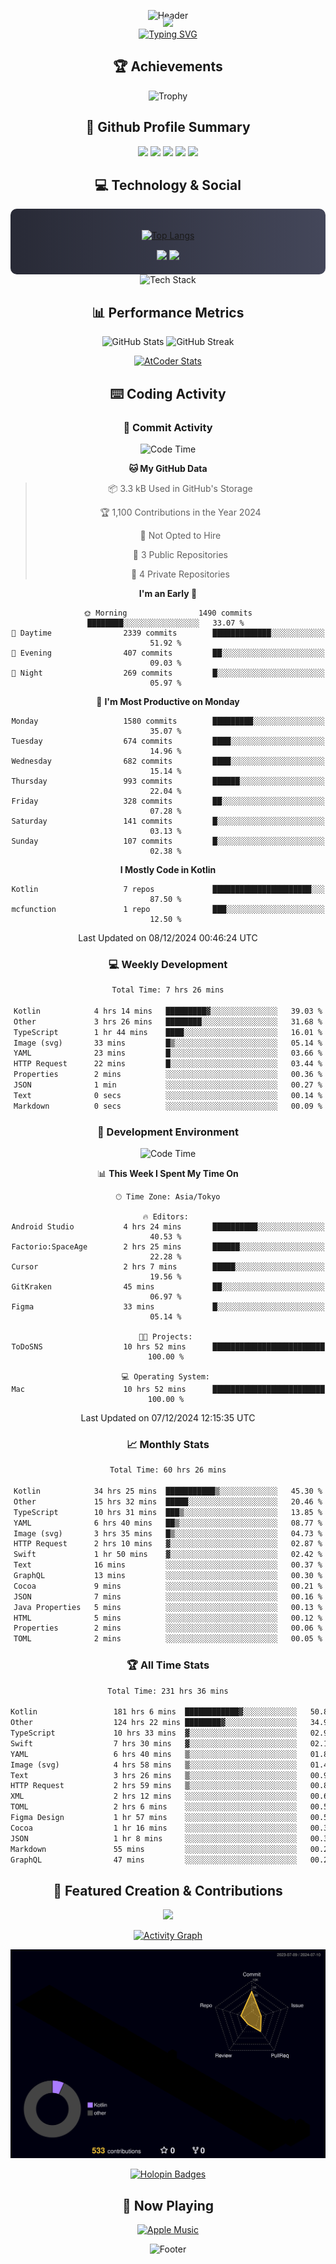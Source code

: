 <div align="center">
  
![Header](https://capsule-render.vercel.app/api?type=waving&color=gradient&customColorList=12&height=300&section=header&text=Welcome%20to%20Batapii's%20Universe&fontSize=50&animation=fadeIn&fontAlignY=40&desc=Android%20Developer%20|%20Kotlin%20LOVE%20)

<div style="margin-top: -20px;">
  <img src="https://readme-typing-svg.herokuapp.com/?lines=Crafting+Android+Experiences;Building+Tomorrow's+Apps+Today;Always+Learning,+Always+Growing&font=Fira%20Code&center=true&width=440&height=45&color=f75c7e&vCenter=true&size=22&pause=1000">
</div>

<a href="https://git.io/typing-svg">
  <img src="https://readme-typing-svg.demolab.com?font=Fira+Code&weight=600&size=28&duration=4000&pause=1000&center=true&vCenter=true&width=800&lines=Hey+there!+I'm+Batapii+%F0%9F%91%8B;Android+Developer+from+Japan+%F0%9F%87%AF%F0%9F%87%B5" alt="Typing SVG" />
</a>

## 🏆 Achievements

![Trophy](https://github-profile-trophy.vercel.app/?username=batapii&theme=onestar&no-frame=true&no-bg=true&column=8&rank=SSS,SS,S,AAA,AA,A,B,C&margin-w=10&margin-h=10)

## 🎯 Github Profile Summary

<div align="center">
  <img src="http://github-profile-summary-cards.vercel.app/api/cards/profile-details?username=batapii&theme=radical" />
  <img src="http://github-profile-summary-cards.vercel.app/api/cards/repos-per-language?username=batapii&theme=radical" />
  <img src="http://github-profile-summary-cards.vercel.app/api/cards/most-commit-language?username=batapii&theme=radical" />
  <img src="http://github-profile-summary-cards.vercel.app/api/cards/stats?username=batapii&theme=radical" />
  <img src="http://github-profile-summary-cards.vercel.app/api/cards/productive-time?username=batapii&theme=radical" />
</div>

## 💻 Technology & Social

<div align="center" style="background: linear-gradient(to right, #282A36, #44475A); padding: 20px; border-radius: 10px;">

[![Top Langs](https://github-readme-stats.vercel.app/api/top-langs/?username=batapii
)](https://github.com/anuraghazra/github-readme-stats)

<div style="margin-top: 15px">
<a href="https://github.com/batapii"><img src="https://img.shields.io/github/followers/batapii?style=for-the-badge&logo=github&label=Follow&color=ff6e96&labelColor=282A36"/></a>
<a href="https://twitter.com/batapii3939"><img src="https://img.shields.io/twitter/follow/batapii?style=for-the-badge&logo=twitter&color=1DA1F2&labelColor=282A36&label= Twitter"/></a>
</div>

</div>

<div align="center">
<img src="https://github-readme-tech-stack.vercel.app/api/cards?title=Tech+Stack&align=center&titleAlign=center&fontSize=20&lineHeight=10&lineCount=4&theme=github_dark&width=800&bg=%230D1117&badge=%23161B22&border=%2321262D&titleColor=%2358A6FF&line1=kotlin%2Ckotlin%2C0095D5%3Bandroid%2Candroid%2C00ff00%3Bjetpackcompose%2Cjetpack%2C4285F4%3B&line2=swift%2Cswift%2CFA7343%3Bfirebase%2Cfirebase%2CFFCA28%3Bgithub%2Cgithub%2C181717%3B&line3=typescript%2Ctypescript%2C3178C6%3Bgraphql%2Cgraphql%2CE10098%3Bsupabase%2Csupabase%2C3FCF8E%3B&line4=gradle%2Cgradle%2C02303A%3Bgitkraken%2Cgitkraken%2C179287%3Bpostman%2Cpostman%2CFF6C37%3B" alt="Tech Stack" />
</div>



## 📊 Performance Metrics

<div align="center">

![GitHub Stats](https://github-readme-stats.vercel.app/api?username=batapii&show_icons=true&theme=radical&hide_border=true&bg_color=0D1117)
![GitHub Streak](https://github-readme-streak-stats.herokuapp.com/?user=batapii&theme=radical&hide_border=true&background=0D1117)

[![AtCoder Stats](https://atcoder-readme-stats.vercel.app/stats/batapii3939?theme=dark&show_history=5&width=495)](https://github.com/iwbc-mzk/atcoder-readme-stats)

</div>

## ⌨️ Coding Activity

### 🌟 Commit Activity
<!--START_SECTION:commit-stats-->
![Code Time](http://img.shields.io/badge/Code%20Time-355%20hrs%2058%20mins-blue)

**🐱 My GitHub Data** 

> 📦 3.3 kB Used in GitHub's Storage 
 > 
> 🏆 1,100 Contributions in the Year 2024
 > 
> 🚫 Not Opted to Hire
 > 
> 📜 3 Public Repositories 
 > 
> 🔑 4 Private Repositories 
 > 
**I'm an Early 🐤** 

```text
🌞 Morning                1490 commits        ████████░░░░░░░░░░░░░░░░░   33.07 % 
🌆 Daytime                2339 commits        █████████████░░░░░░░░░░░░   51.92 % 
🌃 Evening                407 commits         ██░░░░░░░░░░░░░░░░░░░░░░░   09.03 % 
🌙 Night                  269 commits         █░░░░░░░░░░░░░░░░░░░░░░░░   05.97 % 
```
📅 **I'm Most Productive on Monday** 

```text
Monday                   1580 commits        █████████░░░░░░░░░░░░░░░░   35.07 % 
Tuesday                  674 commits         ████░░░░░░░░░░░░░░░░░░░░░   14.96 % 
Wednesday                682 commits         ████░░░░░░░░░░░░░░░░░░░░░   15.14 % 
Thursday                 993 commits         ██████░░░░░░░░░░░░░░░░░░░   22.04 % 
Friday                   328 commits         ██░░░░░░░░░░░░░░░░░░░░░░░   07.28 % 
Saturday                 141 commits         █░░░░░░░░░░░░░░░░░░░░░░░░   03.13 % 
Sunday                   107 commits         █░░░░░░░░░░░░░░░░░░░░░░░░   02.38 % 
```


**I Mostly Code in Kotlin** 

```text
Kotlin                   7 repos             ██████████████████████░░░   87.50 % 
mcfunction               1 repo              ███░░░░░░░░░░░░░░░░░░░░░░   12.50 % 
```




 Last Updated on 08/12/2024 00:46:24 UTC
<!--END_SECTION:commit-stats-->

### 💻 Weekly Development
<!--START_SECTION:wakatime-->

```txt
Total Time: 7 hrs 26 mins

Kotlin            4 hrs 14 mins   █████████▓░░░░░░░░░░░░░░░   39.03 %
Other             3 hrs 26 mins   ████████░░░░░░░░░░░░░░░░░   31.68 %
TypeScript        1 hr 44 mins    ████░░░░░░░░░░░░░░░░░░░░░   16.01 %
Image (svg)       33 mins         █▒░░░░░░░░░░░░░░░░░░░░░░░   05.14 %
YAML              23 mins         █░░░░░░░░░░░░░░░░░░░░░░░░   03.66 %
HTTP Request      22 mins         █░░░░░░░░░░░░░░░░░░░░░░░░   03.44 %
Properties        2 mins          ░░░░░░░░░░░░░░░░░░░░░░░░░   00.36 %
JSON              1 min           ░░░░░░░░░░░░░░░░░░░░░░░░░   00.27 %
Text              0 secs          ░░░░░░░░░░░░░░░░░░░░░░░░░   00.14 %
Markdown          0 secs          ░░░░░░░░░░░░░░░░░░░░░░░░░   00.09 %
```

<!--END_SECTION:wakatime-->

### 🔨 Development Environment
<!--START_SECTION:dev-stats-->
![Code Time](http://img.shields.io/badge/Code%20Time-355%20hrs%2058%20mins-blue)

📊 **This Week I Spent My Time On** 

```text
🕑︎ Time Zone: Asia/Tokyo

🔥 Editors: 
Android Studio           4 hrs 24 mins       ██████████░░░░░░░░░░░░░░░   40.53 % 
Factorio:SpaceAge        2 hrs 25 mins       ██████░░░░░░░░░░░░░░░░░░░   22.28 % 
Cursor                   2 hrs 7 mins        █████░░░░░░░░░░░░░░░░░░░░   19.56 % 
GitKraken                45 mins             ██░░░░░░░░░░░░░░░░░░░░░░░   06.97 % 
Figma                    33 mins             █░░░░░░░░░░░░░░░░░░░░░░░░   05.14 % 

🐱‍💻 Projects: 
ToDoSNS                  10 hrs 52 mins      █████████████████████████   100.00 % 

💻 Operating System: 
Mac                      10 hrs 52 mins      █████████████████████████   100.00 % 
```


 Last Updated on 07/12/2024 12:15:35 UTC
<!--END_SECTION:dev-stats-->

### 📈 Monthly Stats
<!--START_SECTION:wakamonth-->

```txt
Total Time: 60 hrs 26 mins

Kotlin            34 hrs 25 mins  ███████████▒░░░░░░░░░░░░░   45.30 %
Other             15 hrs 32 mins  █████░░░░░░░░░░░░░░░░░░░░   20.46 %
TypeScript        10 hrs 31 mins  ███▒░░░░░░░░░░░░░░░░░░░░░   13.85 %
YAML              6 hrs 40 mins   ██▒░░░░░░░░░░░░░░░░░░░░░░   08.77 %
Image (svg)       3 hrs 35 mins   █▒░░░░░░░░░░░░░░░░░░░░░░░   04.73 %
HTTP Request      2 hrs 10 mins   ▓░░░░░░░░░░░░░░░░░░░░░░░░   02.87 %
Swift             1 hr 50 mins    ▓░░░░░░░░░░░░░░░░░░░░░░░░   02.42 %
Text              16 mins         ░░░░░░░░░░░░░░░░░░░░░░░░░   00.37 %
GraphQL           13 mins         ░░░░░░░░░░░░░░░░░░░░░░░░░   00.30 %
Cocoa             9 mins          ░░░░░░░░░░░░░░░░░░░░░░░░░   00.21 %
JSON              7 mins          ░░░░░░░░░░░░░░░░░░░░░░░░░   00.16 %
Java Properties   5 mins          ░░░░░░░░░░░░░░░░░░░░░░░░░   00.13 %
HTML              5 mins          ░░░░░░░░░░░░░░░░░░░░░░░░░   00.12 %
Properties        2 mins          ░░░░░░░░░░░░░░░░░░░░░░░░░   00.06 %
TOML              2 mins          ░░░░░░░░░░░░░░░░░░░░░░░░░   00.05 %
```

<!--END_SECTION:wakamonth-->

### 🏆 All Time Stats
<!--START_SECTION:wakaalltime-->

```txt
Total Time: 231 hrs 36 mins

Kotlin                 181 hrs 6 mins  ████████████▓░░░░░░░░░░░░   50.88 %
Other                  124 hrs 22 mins ████████▓░░░░░░░░░░░░░░░░   34.94 %
TypeScript             10 hrs 33 mins  ▓░░░░░░░░░░░░░░░░░░░░░░░░   02.97 %
Swift                  7 hrs 30 mins   ▓░░░░░░░░░░░░░░░░░░░░░░░░   02.11 %
YAML                   6 hrs 40 mins   ▒░░░░░░░░░░░░░░░░░░░░░░░░   01.87 %
Image (svg)            4 hrs 58 mins   ▒░░░░░░░░░░░░░░░░░░░░░░░░   01.40 %
Text                   3 hrs 26 mins   ▒░░░░░░░░░░░░░░░░░░░░░░░░   00.97 %
HTTP Request           2 hrs 59 mins   ▒░░░░░░░░░░░░░░░░░░░░░░░░   00.84 %
XML                    2 hrs 12 mins   ░░░░░░░░░░░░░░░░░░░░░░░░░   00.62 %
TOML                   2 hrs 6 mins    ░░░░░░░░░░░░░░░░░░░░░░░░░   00.59 %
Figma Design           1 hr 57 mins    ░░░░░░░░░░░░░░░░░░░░░░░░░   00.55 %
Cocoa                  1 hr 16 mins    ░░░░░░░░░░░░░░░░░░░░░░░░░   00.36 %
JSON                   1 hr 8 mins     ░░░░░░░░░░░░░░░░░░░░░░░░░   00.32 %
Markdown               55 mins         ░░░░░░░░░░░░░░░░░░░░░░░░░   00.26 %
GraphQL                47 mins         ░░░░░░░░░░░░░░░░░░░░░░░░░   00.22 %
```

<!--END_SECTION:wakaalltime-->


## 🌟 Featured Creation & Contributions

<div align="center">
  <a href="https://github.com/batapii/ToDoSNS">
    <img src="https://github-readme-stats.vercel.app/api/pin/?username=batapii&repo=ToDoSNS&theme=radical&hide_border=true&bg_color=0D1117" />
  </a>

[![Activity Graph](https://github-readme-activity-graph.vercel.app/graph?username=batapii&custom_title=Contribution%20Graph&hide_border=true&theme=radical&bg_color=0D1117)](https://github.com/ashutosh00710/github-readme-activity-graph)

![3D Contrib](./profile-3d-contrib/profile-night-rainbow.svg)

[![Holopin Badges](https://holopin.me/batapii)](https://holopin.io/@batapii)

</div>

## 🎵 Now Playing

<div align="center">
  
[![Apple Music](https://music-profile.rayriffy.com/theme/dark.svg?uid=001005.6598667d2ffd4a10a4f429edd0ba24c4.1156)](https://github.com/rayriffy/apple-music-github-profile)

</div>

![Footer](https://capsule-render.vercel.app/api?type=waving&color=gradient&customColorList=12&height=100&section=footer)

</div>
